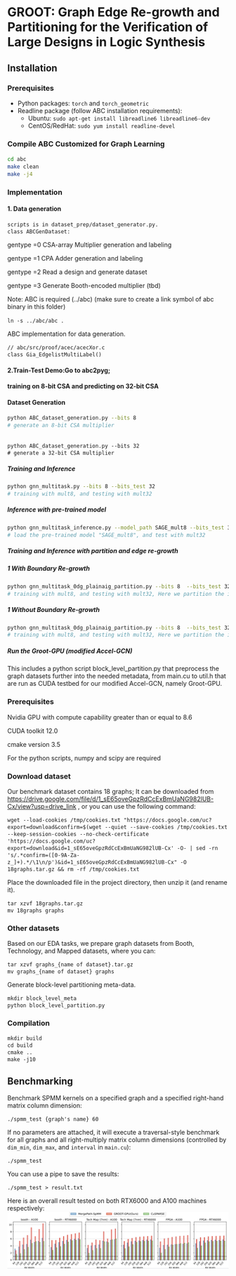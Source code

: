 # GROOT: Graph Edge Re-growth and Partitioning for the Verification of Large Designs in Logic Synthesis

## Installation

### Prerequisites
- Python packages: `torch` and `torch_geometric`
- Readline package (follow ABC installation requirements):
  - Ubuntu: `sudo apt-get install libreadline6 libreadline6-dev`
  - CentOS/RedHat: `sudo yum install readline-devel`

### Compile ABC Customized for Graph Learning
```bash
cd abc
make clean
make -j4
```

### Implementation
 #### 1. Data generation 
 ```
scripts is in dataset_prep/dataset_generator.py.
class ABCGenDataset:
```
gentype =0 CSA-array Multiplier generation and labeling

gentype =1 CPA Adder generation and labeling

gentype =2 Read a design and generate dataset

gentype =3 Generate Booth-encoded multiplier (tbd)

Note: ABC is required (../abc) (make sure to create a link symbol of abc binary in this folder)

`ln -s ../abc/abc .`

ABC implementation for data generation.
```
// abc/src/proof/acec/acecXor.c
class Gia_EdgelistMultiLabel()
```
#### 2.Train-Test Demo:Go to abc2pyg; 
#### training on 8-bit CSA and predicting on 32-bit CSA

#### Dataset Generation
```bash
python ABC_dataset_generation.py --bits 8
# generate an 8-bit CSA multiplier
```
```

python ABC_dataset_generation.py --bits 32
# generate a 32-bit CSA multiplier
```
##### Training and Inference

``` bash
python gnn_multitask.py --bits 8 --bits_test 32
# training with mult8, and testing with mult32
```

##### Inference with pre-trained model
```bash
python gnn_multitask_inference.py --model_path SAGE_mult8 --bits_test 32 --design_copies 1
# load the pre-trained model "SAGE_mult8", and test with mult32
```

##### Training and Inference with partition and edge re-growth

##### 1 With Boundary Re-growth
```bash
python gnn_multitask_0dg_plainaig_partition.py --bits 8  --bits_test 32 --design_copies 1 --num-partitions 4 --recovery
# training with mult8, and testing with mult32, Here we partition the inference graph (multi32)  into 4 partitions. We apply our recovery technique to recover the accuracy 
```

##### 1 Without Boundary Re-growth
```bash
python gnn_multitask_0dg_plainaig_partition.py --bits 8  --bits_test 32 --design_copies 1 --num-partitions 4 
# training with mult8, and testing with mult32, Here we partition the inference graph (multi32)  into 4 partitions. Without application of our boundary recovery.
```




##### Run the Groot-GPU (modified Accel-GCN)

This includes a python script block_level_partition.py that preprocess the graph datasets further into the needed metadata, from main.cu to util.h that are run as CUDA testbed for our modified Accel-GCN, namely Groot-GPU.


### Prerequisites
Nvidia GPU with compute capability greater than or equal to 8.6

CUDA toolkit 12.0

cmake version 3.5

For the python scripts, numpy and scipy are required


### Download dataset
Our benchmark dataset contains 18 graphs; It can be downloaded from https://drive.google.com/file/d/1_sE65oveGpzRdCcExBmUaNG982lUB-Cx/view?usp=drive_link , 
or you can use the following command:

```
wget --load-cookies /tmp/cookies.txt "https://docs.google.com/uc?export=download&confirm=$(wget --quiet --save-cookies /tmp/cookies.txt --keep-session-cookies --no-check-certificate 'https://docs.google.com/uc?export=download&id=1_sE65oveGpzRdCcExBmUaNG982lUB-Cx' -O- | sed -rn 's/.*confirm=([0-9A-Za-z_]+).*/\1\n/p')&id=1_sE65oveGpzRdCcExBmUaNG982lUB-Cx" -O 18graphs.tar.gz && rm -rf /tmp/cookies.txt
```
Place the downloaded file in the project directory, then unzip it (and rename it).
```
tar xzvf 18graphs.tar.gz
mv 18graphs graphs
```
### Other datasets

Based on our EDA tasks, we prepare graph datasets from Booth, Technology, and Mapped datasets, where you can:
```
tar xzvf graphs_{name of dataset}.tar.gz
mv graphs_{name of dataset} graphs
```

Generate block-level partitioning meta-data.
```
mkdir block_level_meta
python block_level_partition.py
```

### Compilation
```
mkdir build
cd build
cmake ..
make -j10
```

## Benchmarking
Benchmark SPMM kernels on a specified graph and a specified right-hand matrix column dimension:
```
./spmm_test {graph's name} 60
```
If no parameters are attached, 
it will execute a traversal-style benchmark for all graphs and all right-multiply matrix column dimensions 
(controlled by `dim_min`, `dim_max`, and `interval` in `main.cu`):
```
./spmm_test
```
You can use a pipe to save the results: 
```
./spmm_test > result.txt
```
Here is an overall result tested on both RTX6000 and A100 machines respectively:
![benchmark graphs](acceleration_ratio.png)
